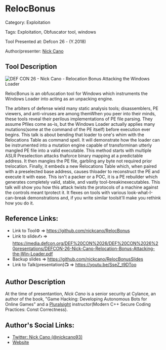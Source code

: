 # RelocBonus

Category: Exploitation

Tags: Exploitation, Obfuscator tool, windows

Tool Presented at: Defcon 26 - (Y.2018)

Author/presenter: [Nick Cano](https://twitter.com/nickcano93)

## Tool Description

![DEF CON 26 - Nick Cano - Relocation Bonus Attacking the Windows Loader](https://github.com/DefconParrot/DefconArsenalTools/assets/30528167/a918eb66-6deb-43d0-aa8b-91995d3f7640)

RelocBonus is an obfuscation tool for Windows which instruments the Windows Loader into acting as an unpacking engine.

The arbiters of defense wield many static analysis tools; disassemblers, PE viewers, and anti-viruses are among themWhen you peer into their minds, these tools reveal their perilous implementations of PE file parsing. They assume Pfiles come as-is, but the Windows Loader actually applies many mutations(some at the command of the PE itself) before execution ever begins. This talk is about bending that loader to one's whim with the Relocations Table as command spell. It will demonstrate how the loader can be instrumented into a mutation engine capable of transforminan utterly mangled PE file into a valid executable. This method starts with multiple ASLR Preselection attacks thaforce binary mapping at a predictable address. It then mangles the PE file, garbling any byte not required prior trelocation. Finally, it embeds a new Relocations Table which, when paired with a preselected base address, causes thloader to reconstruct the PE and execute it with ease.
This isn't a packer or a POC, it is a PE rebuilder which generates completely valid, stable, and vastly tool-breakinexecutables. This talk will show you how this attack twists the protocols of a machine against the controls meant tprotect it. It flexes on tools with various look-what-I-can-break demonstrations and, if you write similar toolsit'll make you rethink how you do it.

## Reference Links:

- Link to Tool⚙️ => https://github.com/nickcano/RelocBonus
- Link to slide✍️ => https://media.defcon.org/DEF%20CON%2026/DEF%20CON%2026%20presentations/DEFCON-26-Nick-Cano-Relocation-Bonus-Attacking-the-Win-Loader.pdf
- Backup slides => https://github.com/nickcano/RelocBonusSlides
- Link to Talk(presentation)📺 => https://youtu.be/SseZ_t9DToo

## Author Description

At the time of presentantion, _Nick Cano_ is a senior security at Cylance, an author of the book, "Game Hacking: Developing Autonomous Bots for Online Games" and a [Pluralsight](https://www.pluralsight.com/) instructor(Modern C++ Secure Coding Practices: Const Correctness).

## Author's Social Links:

- [Twitter: Nick Cano (@nickcano93)](https://twitter.com/nickcano93)
- [Website](http://xenobot.net)
